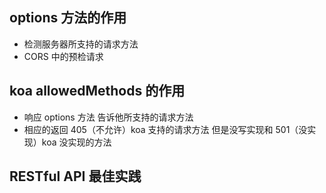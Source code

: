 ## options 方法的作用

- 检测服务器所支持的请求方法
- CORS 中的预检请求

## koa allowedMethods 的作用

- 响应 options 方法 告诉他所支持的请求方法
- 相应的返回 405（不允许）koa 支持的请求方法 但是没写实现和 501（没实现）koa 没实现的方法

## RESTful API 最佳实践
